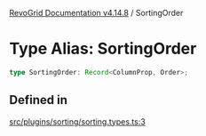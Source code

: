 [RevoGrid Documentation v4.14.8](README.md) / SortingOrder

# Type Alias: SortingOrder

```ts
type SortingOrder: Record<ColumnProp, Order>;
```

## Defined in

[src/plugins/sorting/sorting.types.ts:3](https://github.com/revolist/revogrid/blob/e548e2f67dd1ccbf7f1e03dfbe23431ad8065184/src/plugins/sorting/sorting.types.ts#L3)
